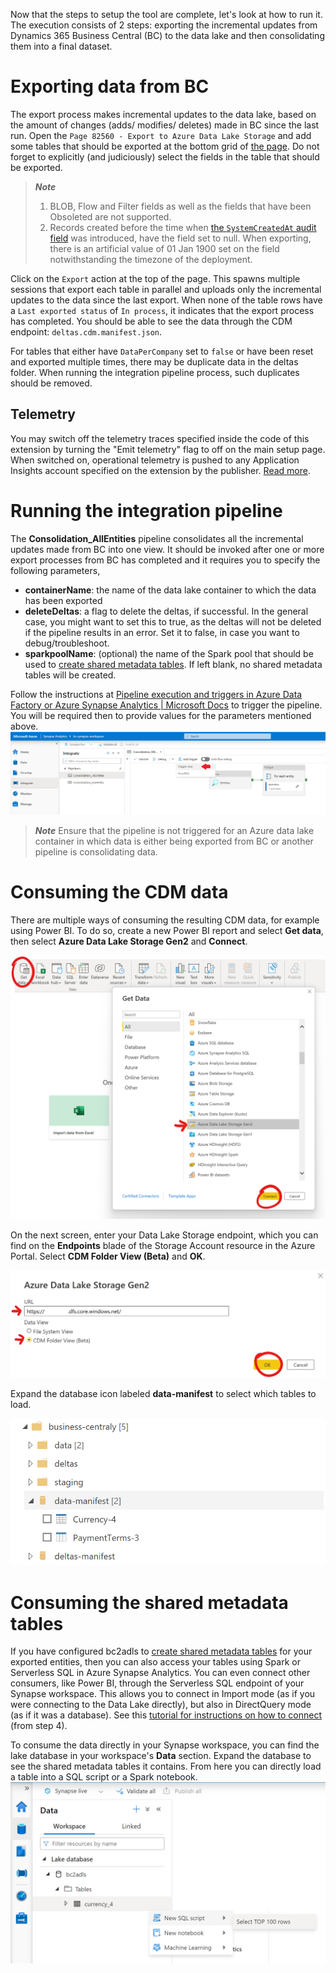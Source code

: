 Now that the steps to setup the tool are complete, let's look at how to run it. The execution consists of 2 steps: exporting the incremental updates from Dynamics 365 Business Central (BC) to the data lake and then consolidating them into a final dataset.

# Exporting data from BC
The export process makes incremental updates to the data lake, based on the amount of changes (adds/ modifies/ deletes) made in BC since the last run. Open the `Page 82560 - Export to Azure Data Lake Storage` and add some tables that should be exported at the bottom grid of [the page](/.assets/bcAdlsePage.png). Do not forget to explicitly (and judiciously) select the fields in the table that should be exported.

> **<em>Note</em>** 
> 1. BLOB, Flow and Filter fields as well as the fields that have been Obsoleted are not supported.
> 2. Records created before the time when [the `SystemCreatedAt` audit field](https://learn.microsoft.com/en-us/dynamics365/business-central/dev-itpro/developer/devenv-table-system-fields#audit) was introduced, have the field set to null. When exporting, there is an artificial value of 01 Jan 1900 set on the field notwithstanding the timezone of the deployment. 

Click on the `Export` action at the top of the page. This spawns multiple sessions that export each table in parallel and uploads only the incremental updates to the data since the last export. When none of the table rows have a `Last exported status` of `In process`, it indicates that the export process has completed. You should be able to see the data through the CDM endpoint: `deltas.cdm.manifest.json`.

For tables that either have `DataPerCompany` set to `false` or have been reset and exported multiple times, there may be duplicate data in the deltas folder. When running the integration pipeline process, such duplicates should be removed.

## Telemetry
You may switch off the telemetry traces specified inside the code of this extension by turning the "Emit telemetry" flag to off on the main setup page. When switched on, operational telemetry is pushed to any Application Insights account specified on the extension by the publisher. [Read more](https://docs.microsoft.com/en-us/dynamics365/business-central/dev-itpro/administration/telemetry-overview).

# Running the integration pipeline
The **Consolidation_AllEntities** pipeline consolidates all the incremental updates made from BC into one view. It should be invoked after one or more export processes from BC has completed and it requires you to specify the following parameters,
- **containerName**: the name of the data lake container to which the data has been exported
- **deleteDeltas**: a flag to delete the deltas, if successful. In the general case, you might want to set this to true, as the deltas will not be deleted if the pipeline results in an error. Set it to false, in case you want to debug/troubleshoot.
- **sparkpoolName**: (optional) the name of the Spark pool that should be used to [create shared metadata tables](/.assets/SharedMetadataTables.md). If left blank, no shared metadata tables will be created.

Follow the instructions at [Pipeline execution and triggers in Azure Data Factory or Azure Synapse Analytics | Microsoft Docs](https://docs.microsoft.com/en-us/azure/data-factory/concepts-pipeline-execution-triggers) to trigger the pipeline. You will be required then to provide values for the parameters mentioned above.
![Trigger pipeline run](/.assets/synapseTriggerNow.png)

> **<em>Note</em>** Ensure that the pipeline is not triggered for an Azure data lake container in which data is either being exported from BC or another pipeline is consolidating data.

# Consuming the CDM data
There are multiple ways of consuming the resulting CDM data, for example using Power BI. To do so, create a new Power BI report and select **Get data**, then select **Azure Data Lake Storage Gen2** and **Connect**.

![](/.assets/PowerBI_get_data.png "Connect to an Azure Data Lake")

On the next screen, enter your Data Lake Storage endpoint, which you can find on the **Endpoints** blade of the Storage Account resource in the Azure Portal. Select **CDM Folder View (Beta)** and **OK**.

![](/.assets/PowerBI_CDM.png)

Expand the database icon labeled **data-manifest** to select which tables to load.

![](/.assets/PowerBI_manifest.png)

# Consuming the shared metadata tables

If you have configured bc2adls to [create shared metadata tables](/.assets/SharedMetadataTables.md) for your exported entities, then you can also access your tables using Spark or Serverless SQL in Azure Synapse Analytics. You can even connect other consumers, like Power BI, through the Serverless SQL endpoint of your Synapse workspace. This allows you to connect in Import mode (as if you were connecting to the Data Lake directly), but also in DirectQuery mode (as if it was a database). See this [tutorial for instructions on how to connect](https://learn.microsoft.com/en-us/azure/synapse-analytics/sql/tutorial-connect-power-bi-desktop#4---create-power-bi-report) (from step 4).

To consume the data directly in your Synapse workspace, you can find the lake database in your workspace's **Data** section. Expand the database to see the shared metadata tables it contains. From here you can directly load a table into a SQL script or a Spark notebook.
![](/.assets/shared_metadata_table_sql_query.png "Select TOP 100 FROM shared metadata table")